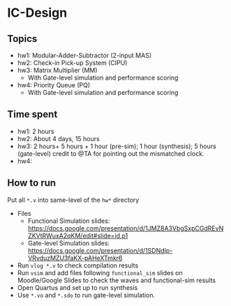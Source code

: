 # IC-Design
## Topics
- hw1: Modular-Adder-Subtractor (2-input MAS)
- hw2: Check-in Pick-up System (CIPU)
- hw3: Matrix Multiplier (MM)
    - With Gate-level simulation and performance scoring
- hw4: Priority Queue (PQ)
    - With Gate-level simulation and performance scoring

## Time spent
- hw1: 2 hours
- hw2: About 4 days, 15 hours
- hw3: 2 hours+ 5 hours + 1 hour (pre-sim); 1 hour (synthesis); 5 hours (gate-level) credit to @TA for pointing out the mismatched clock.
- hw4:

## How to run
Put all `*.v` into same-level of the `hw*` directory
- Files
    - Functional Simulation slides: https://docs.google.com/presentation/d/1JMZ8A3VbgSxpCGdREvNZKVtRWuxA2qKM/edit#slide=id.p1
    - Gate-level Simulation slides: https://docs.google.com/presentation/d/1SDNdIp-VRvduzMZU3faKX-pAHeXTmkr6
- Run `vlog *.v` to check compilation results
- Run `vsim` and add files following `functional_sim` slides on Moodle/Google Slides to check the waves and functional-sim results
- Open Quartus and set up to run synthesis
- Use `*.vo` and `*.sdo` to run gate-level simulation.
